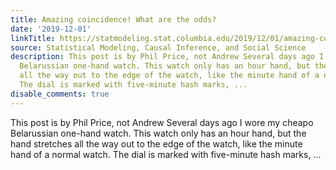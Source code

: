 ```yaml
---
title: Amazing coincidence! What are the odds?
date: '2019-12-01'
linkTitle: https://statmodeling.stat.columbia.edu/2019/12/01/amazing-coincidence-what-are-the-odds/
source: Statistical Modeling, Causal Inference, and Social Science
description: This post is by Phil Price, not Andrew Several days ago I wore my cheapo
  Belarussian one-hand watch. This watch only has an hour hand, but the hand stretches
  all the way out to the edge of the watch, like the minute hand of a normal watch.
  The dial is marked with five-minute hash marks, ...
disable_comments: true
---
```

This post is by Phil Price, not Andrew Several days ago I wore my cheapo Belarussian one-hand watch. This watch only has an hour hand, but the hand stretches all the way out to the edge of the watch, like the minute hand of a normal watch. The dial is marked with five-minute hash marks, ...